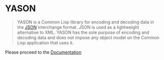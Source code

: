 YASON
=====

> YASON is a Common Lisp library for encoding and decoding data in the
> [JSON](https://raw.github.com/hanshuebner/clixdoc/master/clixdoc.xsl)
> interchange format.  JSON is used as a lightweight alternative to
> XML.  YASON has the sole purpose of encoding and decoding data and
> does not impose any object model on the Common Lisp application that
> uses it.

Please proceed to the [Documentation](http://phmarek.github.io/yason)
